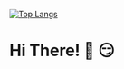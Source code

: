 [![Top Langs](https://github-readme-stats.vercel.app/api/top-langs/?username=Chan0322)](https://github.com/Chan0322/github-readme-stats)

# Hi There!  👋  :smirk: <br>
